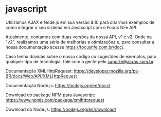 # javascript

Utilizamos AJAX e Node.js em sua versão 8.10 para criarmos exemplos de como integrar o seu sistema em Javascript com o Focus NFe API.

Atualmente, contamos com duas versões da nossa API, v1 e v2. Onde na "v2", realizamos uma série de melhorias e otimizações e, para consultar a nossa documentação acesse https://focusnfe.com.br/doc/.

Caso tenha dúvidas sobre o nosso código ou sugestões de exemplos, para qualquer tipo de tecnologia, fale com a gente pelo suporte@acras.com.br.

Documentação XMLHttpRequest: https://developer.mozilla.org/pt-BR/docs/Web/API/XMLHttpRequest

Documentação Node.js: https://nodejs.org/en/docs/

Download do package NPM para Javascript: https://www.npmjs.com/package/xmlhttprequest

Download do Node.js: https://nodejs.org/en/download/
